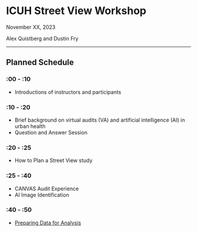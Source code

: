# ICUH Street View Workshop
November XX, 2023

Alex Quistberg and Dustin Fry
***

## Planned Schedule
### :00 - :10
* Introductions of instructors and participants
### :10 - :20
* Brief background on virtual audits (VA) and artificial intelligence (AI) in urban health
* Question and Answer Session
### :20 - :25
* How to Plan a Street View study
### :25 - :40
* CANVAS Audit Experience
* AI Image Identification
### :40 - :50
* [Preparing Data for Analysis](Data/data.md)
